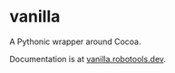 # vanilla
A Pythonic wrapper around Cocoa.

Documentation is at [vanilla.robotools.dev](http://vanilla.robotools.dev/en/latest/).
